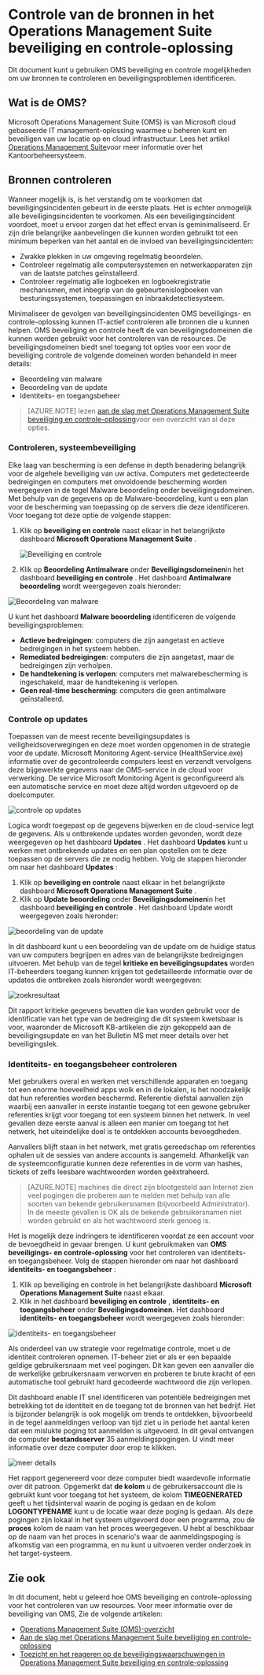 <properties
   pageTitle="Resources controleren in Operations Management Suite beveiliging en controle oplossing | Microsoft Azure"
   description="Dit document helpt u bij het gebruik van de OMS en de controle van de mogelijkheden om uw bronnen te controleren en beveiligingsproblemen identificeren."
   services="operations-management-suite"
   documentationCenter="na"
   authors="YuriDio"
   manager="swadhwa"
   editor=""/>

<tags
   ms.service="operations-management-suite"
   ms.topic="article" 
   ms.devlang="na"
   ms.tgt_pltfrm="na"
   ms.workload="na"
   ms.date="10/18/2016"
   ms.author="yurid"/>

# <a name="monitoring-resources-in-operations-management-suite-security-and-audit-solution"></a>Controle van de bronnen in het Operations Management Suite beveiliging en controle-oplossing

Dit document kunt u gebruiken OMS beveiliging en controle mogelijkheden om uw bronnen te controleren en beveiligingsproblemen identificeren.

## <a name="what-is-oms"></a>Wat is de OMS?

Microsoft Operations Management Suite (OMS) is van Microsoft cloud gebaseerde IT management-oplossing waarmee u beheren kunt en beveiligen van uw locatie op en cloud infrastructuur. Lees het artikel [Operations Management Suite](https://technet.microsoft.com/library/mt484091.aspx)voor meer informatie over het Kantoorbeheersysteem.

## <a name="monitoring-resources"></a>Bronnen controleren

Wanneer mogelijk is, is het verstandig om te voorkomen dat beveiligingsincidenten gebeurt in de eerste plaats. Het is echter onmogelijk alle beveiligingsincidenten te voorkomen. Als een beveiligingsincident voordoet, moet u ervoor zorgen dat het effect ervan is geminimaliseerd.  Er zijn drie belangrijke aanbevelingen die kunnen worden gebruikt tot een minimum beperken van het aantal en de invloed van beveiligingsincidenten:

- Zwakke plekken in uw omgeving regelmatig beoordelen.
- Controleer regelmatig alle computersystemen en netwerkapparaten zijn van de laatste patches geïnstalleerd.
- Controleer regelmatig alle logboeken en logboekregistratie mechanismen, met inbegrip van de gebeurtenislogboeken van besturingssystemen, toepassingen en inbraakdetectiesysteem.

Minimaliseer de gevolgen van beveiligingsincidenten OMS beveiligings- en controle-oplossing kunnen IT-actief controleren alle bronnen die u kunnen helpen. OMS beveiliging en controle heeft de van beveiligingsdomeinen die kunnen worden gebruikt voor het controleren van de resources. De beveiligingsdomeinen biedt snel toegang tot opties voor een voor de beveiliging controle de volgende domeinen worden behandeld in meer details:

- Beoordeling van malware
- Beoordeling van de update
- Identiteits- en toegangsbeheer

> [AZURE.NOTE] lezen [aan de slag met Operations Management Suite beveiliging en controle-oplossing](oms-security-getting-started.md)voor een overzicht van al deze opties.

### <a name="monitoring-system-protection"></a>Controleren, systeembeveiliging

Elke laag van bescherming is een defense in depth benadering belangrijk voor de algehele beveiliging van uw activa. Computers met gedetecteerde bedreigingen en computers met onvoldoende bescherming worden weergegeven in de tegel Malware beoordeling onder beveiligingsdomeinen. Met behulp van de gegevens op de Malware-beoordeling, kunt u een plan voor de bescherming van toepassing op de servers die deze identificeren. Voor toegang tot deze optie de volgende stappen:

1. Klik op **beveiliging en controle** naast elkaar in het belangrijkste dashboard **Microsoft Operations Management Suite** .

    ![Beveiliging en controle](./media/oms-security-responding-alerts/oms-security-responding-alerts-fig1.png)

2. Klik op **Beoordeling Antimalware** onder **Beveiligingsdomeinen**in het dashboard **beveiliging en controle** . Het dashboard **Antimalware beoordeling** wordt weergegeven zoals hieronder:

![Beoordeling van malware](./media/oms-security-monitoring-resources/oms-security-monitoring-resources-fig2-ga.png)

U kunt het dashboard **Malware beoordeling** identificeren de volgende beveiligingsproblemen:

- **Actieve bedreigingen**: computers die zijn aangetast en actieve bedreigingen in het systeem hebben.
- **Remediated bedreigingen**: computers die zijn aangetast, maar de bedreigingen zijn verholpen.
- **De handtekening is verlopen**: computers met malwarebescherming is ingeschakeld, maar de handtekening is verlopen.
- **Geen real-time bescherming**: computers die geen antimalware geïnstalleerd.

### <a name="monitoring-updates"></a>Controle op updates 

Toepassen van de meest recente beveiligingsupdates is veiligheidsoverwegingen en deze moet worden opgenomen in de strategie voor de update. Microsoft Monitoring Agent-service (HealthService.exe) informatie over de gecontroleerde computers leest en verzendt vervolgens deze bijgewerkte gegevens naar de OMS-service in de cloud voor verwerking. De service Microsoft Monitoring Agent is geconfigureerd als een automatische service en moet deze altijd worden uitgevoerd op de doelcomputer.

![controle op updates](./media/oms-security-monitoring-resources/oms-security-monitoring-resources-fig3.png)

Logica wordt toegepast op de gegevens bijwerken en de cloud-service legt de gegevens. Als u ontbrekende updates worden gevonden, wordt deze weergegeven op het dashboard **Updates** . Het dashboard **Updates** kunt u werken met ontbrekende updates en een plan opstellen om te deze toepassen op de servers die ze nodig hebben. Volg de stappen hieronder om naar het dashboard **Updates** :

1. Klik op **beveiliging en controle** naast elkaar in het belangrijkste dashboard **Microsoft Operations Management Suite** .
2. Klik op **Update beoordeling** onder **Beveiligingsdomeinen**in het dashboard **beveiliging en controle** . Het dashboard Update wordt weergegeven zoals hieronder:

![beoordeling van de update](./media/oms-security-monitoring-resources/oms-security-monitoring-resources-fig4.png)

In dit dashboard kunt u een beoordeling van de update om de huidige status van uw computers begrijpen en adres van de belangrijkste bedreigingen uitvoeren. Met behulp van de tegel **kritieke en beveiligingsupdates** worden IT-beheerders toegang kunnen krijgen tot gedetailleerde informatie over de updates die ontbreken zoals hieronder wordt weergegeven:

![zoekresultaat](./media/oms-security-monitoring-resources/oms-security-monitoring-resources-fig5.png)

Dit rapport kritieke gegevens bevatten die kan worden gebruikt voor de identificatie van het type van de bedreiging die dit systeem kwetsbaar is voor, waaronder de Microsoft KB-artikelen die zijn gekoppeld aan de beveiligingsupdate en van het Bulletin MS met meer details over het beveiligingslek.

### <a name="monitoring-identity-and-access"></a>Identiteits- en toegangsbeheer controleren

Met gebruikers overal en werken met verschillende apparaten en toegang tot een enorme hoeveelheid apps wolk en in de lokalen, is het noodzakelijk dat hun referenties worden beschermd. Referentie diefstal aanvallen zijn waarbij een aanvaller in eerste instantie toegang tot een gewone gebruiker referenties krijgt voor toegang tot een systeem binnen het netwerk. In veel gevallen deze eerste aanval is alleen een manier om toegang tot het netwerk, het uiteindelijke doel is te ontdekken accounts bevoegdheden. 

Aanvallers blijft staan in het netwerk, met gratis gereedschap om referenties ophalen uit de sessies van andere accounts is aangemeld. Afhankelijk van de systeemconfiguratie kunnen deze referenties in de vorm van hashes, tickets of zelfs leesbare wachtwoorden worden geëxtraheerd.  

> [AZURE.NOTE] machines die direct zijn blootgesteld aan Internet zien veel pogingen die proberen aan te melden met behulp van alle soorten van bekende gebruikersnamen (bijvoorbeeld Administrator). In de meeste gevallen is OK als de bekende gebruikersnamen niet worden gebruikt en als het wachtwoord sterk genoeg is.

Het is mogelijk deze indringers te identificeren voordat ze een account voor de bevoegdheid in gevaar brengen. U kunt gebruikmaken van **OMS beveiligings- en controle-oplossing** voor het controleren van identiteits- en toegangsbeheer. Volg de stappen hieronder om naar het dashboard **identiteits- en toegangsbeheer** :

1. Klik op beveiliging en controle in het belangrijkste dashboard **Microsoft Operations Management Suite** naast elkaar.
2. Klik in het dashboard **beveiliging en controle** , **identiteits- en toegangsbeheer** onder **Beveiligingsdomeinen**. Het dashboard **identiteits- en toegangsbeheer** wordt weergegeven zoals hieronder:

![identiteits- en toegangsbeheer](./media/oms-security-monitoring-resources/oms-security-monitoring-resources-fig6-ga.png)

Als onderdeel van uw strategie voor regelmatige controle, moet u de identiteit controleren opnemen. IT-beheer ziet er als er een bepaalde geldige gebruikersnaam met veel pogingen. Dit kan geven een aanvaller die de werkelijke gebruikersnaam verworven en proberen te brute kracht of een automatische tool gebruikt hard gecodeerde wachtwoord die zijn verlopen.

Dit dashboard enable IT snel identificeren van potentiële bedreigingen met betrekking tot de identiteit en de toegang tot de bronnen van het bedrijf. Het is bijzonder belangrijk is ook mogelijk om trends te ontdekken, bijvoorbeeld in de tegel aanmeldingen verloop van tijd ziet u in periode het aantal keren dat een mislukte poging tot aanmelden is uitgevoerd. In dit geval ontvangen de computer **bestandsserver** 35 aanmeldingspogingen. U vindt meer informatie over deze computer door erop te klikken. 

![meer details](./media/oms-security-monitoring-resources/oms-security-monitoring-resources-fig7-new.png)

Het rapport gegenereerd voor deze computer biedt waardevolle informatie over dit patroon. Opgemerkt dat **de kolom** u de gebruikersaccount die is gebruikt kunt voor toegang tot het systeem, de kolom **TIMEGENERATED** geeft u het tijdsinterval waarin de poging is gedaan en de kolom **LOGONTYPENAME** kunt u de locatie waar deze poging is gedaan. Als deze pogingen zijn lokaal in het systeem uitgevoerd door een programma, zou de **proces** kolom de naam van het proces weergegeven. U hebt al beschikbaar op de naam van het proces in scenario's waar de aanmeldingspoging is afkomstig van een programma, en nu kunt u uitvoeren verder onderzoek in het target-systeem.

## <a name="see-also"></a>Zie ook

In dit document, hebt u geleerd hoe OMS beveiliging en controle-oplossing voor het controleren van uw resources. Voor meer informatie over de beveiliging van OMS, Zie de volgende artikelen:

- [Operations Management Suite (OMS)-overzicht](operations-management-suite-overview.md)
- [Aan de slag met Operations Management Suite beveiliging en controle-oplossing](oms-security-getting-started.md)
- [Toezicht en het reageren op de beveiligingswaarschuwingen in Operations Management Suite beveiliging en controle-oplossing](oms-security-responding-alerts.md)